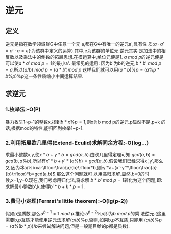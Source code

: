 # 逆元

## 定义

逆元是指在数学领域群G中任意一个元 a,都在G中有唯一的逆元a',具有性
质:$a· a'=a'·a=e$(·为该群中定义的运算).其中,e为该群的单位元.逆元其实
是加法中的相反数以及乘法中的倒数的拓展思想.在模运算中,单位元便是1.
$a\ mod\ p$的逆元便是可以使$a * a'\ mod\ p = 1$的最小a'. 
最常见的运用:
因为b'为b的逆元,$b*b'\ mod\ p=a$,所以$(a/b)\ mod\ p=(a*b') mod\ p$
这样我们就可以用$(a*b)\%p=(a\%p*b\%p)\%p$这一条性质缩小中间运算结果.

## 求逆元

### 1.枚举法:-O(P)

暴力枚举1~p-1的整数x,找到$b*x\%p=1$,则x为b mod p的逆元.p显然不是,p+k
的话,根据mod的特性,能归回到枚举1~p-1.

### 2.利用拓展欧几里得(Extend-Eculid)求解同余方程:-O(log...)

求最小整数x,y,使$x*a+y*b=gcd(a,b)$.由欧几里得定理可知:$gcd(a,b)=
gcd(b,a\%b)$,所以有$x'*b+y'*(a\%b)=gcd(a,b)$.假设我们已经求得x',y',那么又
因为:$a\%b=a-\lfloor\frac{a}{b}\rfloor*b,则:y'*a+(x'-y'*\lfloor\frac{a}{b}\rfloor)*b=gcd(a,b)$.那么这个问题就可
以用递归求解.显然,b=0的时候,x=1,y=0.现在,我们考虑用归化法,将求解
$b*b'\ mod\ p=1$转化为这个问题,即:求解最小整数b',k,使得$b'*b+k*p=1$.

### 3.费马小定理(Fermat's little theorem):-O(lg(p-2))

假如p是质数,那么$a^{p-1}=1\ mod\ p$.推论:$b^{p-2}\%p$即为$b\ mod\ p$的乘
法逆元.(这里需要b,p互质才能使用逆元法求解$(a/b)\%p$,否则,如果b,p不互质,只能用
$(a/b)\%p=(a\%(b*p))/b$来尝试解决问题,但是一般题目给的p都是质数). 